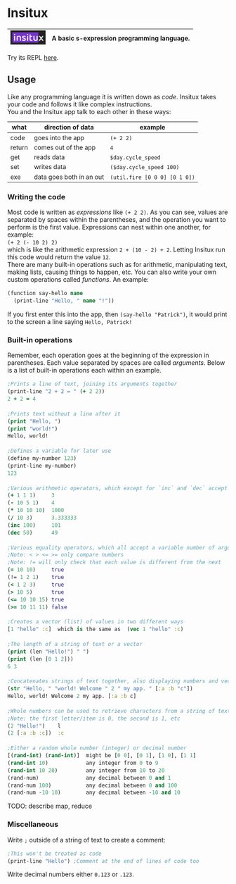 # Insitux

| <img src="media/Insitux.png" alt="Insitux logo" height="32"/> | A basic s-expression programming language. |
| ------------------------------------------------------------- | ------------------------------------------ |

Try its REPL [here](https://insitux.phunanon.repl.co/).

## Usage

Like any programming language it is written down as _code_. Insitux takes your
code and follows it like complex instructions.  
You and the Insitux app talk to each other in these ways:

| what   | direction of data        | example                       |
| ------ | ------------------------ | ----------------------------- |
| code   | goes into the app        | `(+ 2 2)`                     |
| return | comes out of the app     | `4`                           |
| get    | reads data               | `$day.cycle_speed`            |
| set    | writes data              | `($day.cycle_speed 100)`      |
| exe    | data goes both in an out | `(util.fire [0 0 0] [0 1 0])` |

### Writing the code

Most code is written as _expressions_ like `(+ 2 2)`. As you can see, values are
separated by spaces within the parentheses, and the operation you want to
perform is the first value. Expressions can nest within one another, for
example:  
`(+ 2 (- 10 2) 2)`  
which is like the arithmetic expression `2 + (10 - 2) + 2`. Letting Insitux run
this code would return the value `12`.  
There are many built-in operations such as for arithmetic, manipulating text,
making lists, causing things to happen, etc. You can also write your own custom
operations called _functions_. An example:

```clj
(function say-hello name
  (print-line "Hello, " name "!"))
```

If you first enter this into the app, then `(say-hello "Patrick")`, it would
print to the screen a line saying `Hello, Patrick!`

### Built-in operations

Remember, each operation goes at the beginning of the expression in parentheses.
Each value separated by spaces are called _arguments_. Below is a list of
built-in operations each within an example.

```clj
;Prints a line of text, joining its arguments together
(print-line "2 + 2 = " (+ 2 2))
2 + 2 = 4

;Prints text without a line after it
(print "Hello, ")
(print "world!")
Hello, world!

;Defines a variable for later use
(define my-number 123)
(print-line my-number)
123

;Various arithmetic operators, which except for `inc` and `dec` accept a variable number of arguments
(+ 1 1 1)     3
(- 10 5 1)    4
(* 10 10 10)  1000
(/ 10 3)      3.333333
(inc 100)     101
(dec 50)      49

;Various equality operators, which all accept a variable number of arguments
;Note: < > <= >= only compare numbers
;Note: != will only check that each value is different from the next
(= 10 10)     true
(!= 1 2 1)    true
(< 1 2 3)     true
(> 10 5)      true
(<= 10 10 15) true
(>= 10 11 11) false

;Creates a vector (list) of values in two different ways
[1 "hello" :c]  which is the same as  (vec 1 "hello" :c)

;The length of a string of text or a vector
(print (len "Hello!") " ")
(print (len [0 1 2]))
6 3

;Concatenates strings of text together, also displaying numbers and vectors as text too
(str "Hello, " "world! Welcome " 2 " my app. " [:a :b "c"])
Hello, world! Welcome 2 my app. [:a :b c]

;Whole numbers can be used to retrieve characters from a string of text or items from a vector
;Note: the first letter/item is 0, the second is 1, etc
(2 "Hello!")    l
(2 [:a :b :c])  :c

;Either a random whole number (integer) or decimal number
[(rand-int) (rand-int)]  might be [0 0], [0 1], [1 0], [1 1]
(rand-int 10)            any integer from 0 to 9
(rand-int 10 20)         any integer from 10 to 20
(rand-num)               any decimal between 0 and 1
(rand-num 100)           any decimal between 0 and 100
(rand-num -10 10)        any decimal between -10 and 10
```

TODO: describe map, reduce

### Miscellaneous

Write `;` outside of a string of text to create a comment:

```clj
;This won't be treated as code
(print-line "Hello") ;Comment at the end of lines of code too
```

Write decimal numbers either `0.123` or `.123`.
